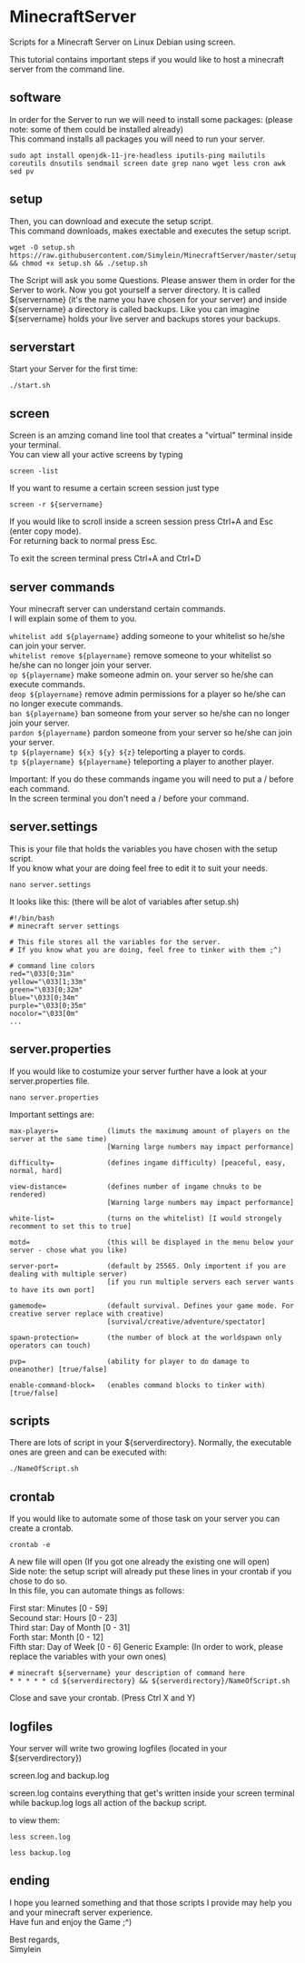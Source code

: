 MinecraftServer
===============
Scripts for a Minecraft Server on Linux Debian using screen.

This tutorial contains important steps if you would like to host a minecraft server from the command line. 
## software
In order for the Server to run we will need to install some packages: (please note: some of them could be installed already) <br>
This command installs all packages you will need to run your server.
```
sudo apt install openjdk-11-jre-headless iputils-ping mailutils coreutils dnsutils sendmail screen date grep nano wget less cron awk sed pv
```
## setup
Then, you can download and execute the setup script. <br>
This command downloads, makes exectable and executes the setup script. 
```
wget -O setup.sh https://raw.githubusercontent.com/Simylein/MinecraftServer/master/setup.sh && chmod +x setup.sh && ./setup.sh
```
The Script will ask you some Questions. Please answer them in order for the Server to work. Now you got yourself a server directory. It is called ${servername} (it's the name you have chosen for your server) and inside ${servername} a directory is called backups. Like you can imagine ${servername} holds your live server and backups stores your backups. 
## serverstart
Start your Server for the first time:
```
./start.sh
```
## screen
Screen is an amzing comand line tool that creates a "virtual" terminal inside your terminal. <br>
You can view all your active screens by typing
```
screen -list
```
If you want to resume a certain screen session just type
```
screen -r ${servername}
```
If you would like to scroll inside a screen session press Ctrl+A and Esc (enter copy mode). <br>
For returning back to normal press Esc.

To exit the screen terminal press Ctrl+A and Ctrl+D
## server commands
Your minecraft server can understand certain commands. <br>
I will explain some of them to you.

`
whitelist add ${playername}
`
adding someone to your whitelist so he/she can join your server. <br>
`
whitelist remove ${playername}
`
remove someone to your whitelist so he/she can no longer join your server. <br>
`
op ${playername}
`
make someone admin on. your server so he/she can execute commands. <br>
`
deop ${playername}
`
remove admin permissions for a player so he/she can no longer execute commands. <br>
`
ban ${playername}
`
ban someone from your server so he/she can no longer join your server. <br>
`
pardon ${playername}
`
pardon someone from your server so he/she can join your server. <br>
`
tp ${playername} ${x} ${y} ${z}
`
teleporting a player to cords. <br>
`
tp ${playername} ${playername}
`
teleporting a player to another player.

Important: If you do these commands ingame you will need to put a / before each command. <br>
In the screen terminal you don't need a / before your command. 
## server.settings
This is your file that holds the variables you have chosen with the setup script. <br>
If you know what your are doing feel free to edit it to suit your needs.
```
nano server.settings
```
It looks like this: (there will be alot of variables after setup.sh)
```
#!/bin/bash
# minecraft server settings

# This file stores all the variables for the server. 
# If you know what you are doing, feel free to tinker with them ;^)

# command line colors
red="\033[0;31m"
yellow="\033[1;33m"
green="\033[0;32m"
blue="\033[0;34m"
purple="\033[0;35m"
nocolor="\033[0m"
...
```
## server.properties
If you would like to costumize your server further have a look at your server.properties file. 
```
nano server.properties
```
Important settings are:
```
max-players=            (limuts the maximumg amount of players on the server at the same time)
                        [Warning large numbers may impact performance]
                        
difficulty=             (defines ingame difficulty) [peaceful, easy, normal, hard]

view-distance=          (defines number of ingame chnuks to be rendered)
                        [Warning large numbers may impact performance]
                        
white-list=             (turns on the whitelist) [I would strongely recomment to set this to true]

motd=                   (this will be displayed in the menu below your server - chose what you like)

server-port=            (default by 25565. Only importent if you are dealing with multiple server)
                        [if you run multiple servers each server wants to have its own port]
                        
gamemode=               (default survival. Defines your game mode. For creative server replace with creative)
                        [survival/creative/adventure/spectator]
                        
spawn-protection=       (the number of block at the worldspawn only operators can touch)

pvp=                    (ability for player to do damage to oneanother) [true/false]

enable-command-block=   (enables command blocks to tinker with) [true/false]
```
## scripts
There are lots of script in your ${serverdirectory}. Normally, the executable ones are green and can be executed with: <br>
```
./NameOfScript.sh
```

## crontab
If you would like to automate some of those task on your server you can create a crontab.
```
crontab -e
```
A new file will open (If you got one already the existing one will open) <br>
Side note: the setup script will already put these lines in your crontab if you chose to do so. <br>
In this file, you can automate things as follows: <br>

First star: Minutes [0 - 59] <br>
Secound star: Hours [0 - 23] <br>
Third star: Day of Month [0 - 31] <br>
Forth star: Month [0 - 12] <br>
Fifth star: Day of Week [0 - 6]
Generic Example: (In order to work, please replace the variables with your own ones)
```
# minecraft ${servername} your description of command here
* * * * * cd ${serverdirectory} && ${serverdirectory}/NameOfScript.sh
```
Close and save your crontab. (Press Ctrl X and Y)
## logfiles
Your server will write two growing logfiles (located in your ${serverdirectory}) <br>

screen.log and backup.log <br>

screen.log contains everything that get's written inside your screen terminal while backup.log logs all action of the backup script. 

to view them:
```
less screen.log
```
```
less backup.log
```
## ending
I hope you learned something and that those scripts I provide may help you and your minecraft server experience. <br>
Have fun and enjoy the Game ;^)

Best regards, <br>
Simylein
